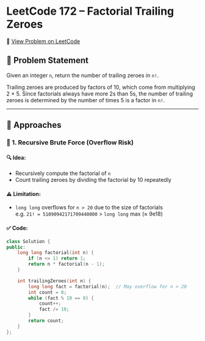 # LeetCode 172 – Factorial Trailing Zeroes

📌 [View Problem on LeetCode](https://leetcode.com/problems/factorial-trailing-zeroes/)

## 🧾 Problem Statement

Given an integer `n`, return the number of trailing zeroes in `n!`.

Trailing zeroes are produced by factors of 10, which come from multiplying 2 × 5. Since factorials always have more 2s than 5s, the number of trailing zeroes is determined by the number of times 5 is a factor in `n!`.

---

## 🧠 Approaches

### 🚫 1. Recursive Brute Force (Overflow Risk)

#### 🔍 Idea:
- Recursively compute the factorial of `n`
- Count trailing zeroes by dividing the factorial by 10 repeatedly

#### ⚠️ Limitation:
- `long long` overflows for `n > 20` due to the size of factorials  
  e.g. `21! = 51090942171709440000` > `long long` max (≈ 9e18)

#### ✅ Code:
```cpp
class Solution {
public:
    long long factorial(int n) {
        if (n <= 1) return 1;
        return n * factorial(n - 1);
    }

    int trailingZeroes(int n) {
        long long fact = factorial(n);  // May overflow for n > 20
        int count = 0;
        while (fact % 10 == 0) {
            count++;
            fact /= 10;
        }
        return count;
    }
};
